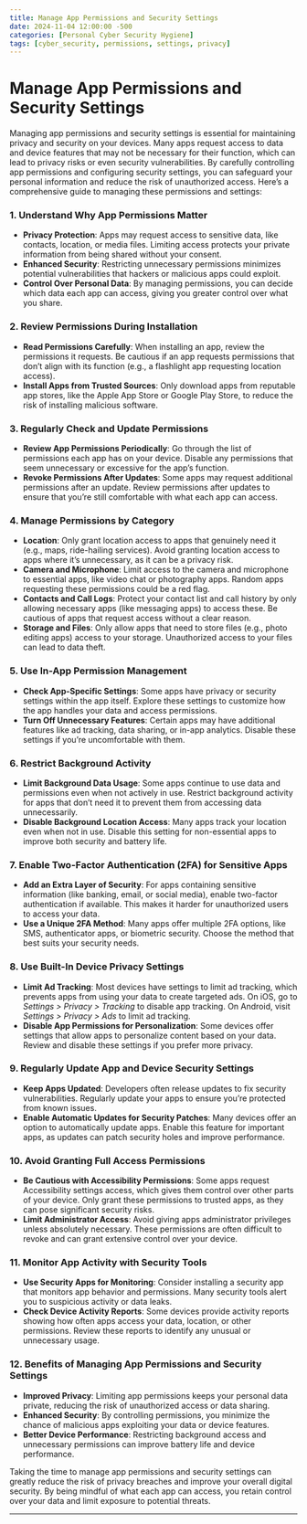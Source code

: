 ```yaml
---
title: Manage App Permissions and Security Settings
date: 2024-11-04 12:00:00 -500
categories: [Personal Cyber Security Hygiene]
tags: [cyber_security, permissions, settings, privacy]
---
```


# Manage App Permissions and Security Settings

Managing app permissions and security settings is essential for maintaining privacy and security on your devices. Many apps request access to data and device features that may not be necessary for their function, which can lead to privacy risks or even security vulnerabilities. By carefully controlling app permissions and configuring security settings, you can safeguard your personal information and reduce the risk of unauthorized access. Here’s a comprehensive guide to managing these permissions and settings:

### 1. Understand Why App Permissions Matter
   - **Privacy Protection**: Apps may request access to sensitive data, like contacts, location, or media files. Limiting access protects your private information from being shared without your consent.
   - **Enhanced Security**: Restricting unnecessary permissions minimizes potential vulnerabilities that hackers or malicious apps could exploit.
   - **Control Over Personal Data**: By managing permissions, you can decide which data each app can access, giving you greater control over what you share.

### 2. Review Permissions During Installation
   - **Read Permissions Carefully**: When installing an app, review the permissions it requests. Be cautious if an app requests permissions that don’t align with its function (e.g., a flashlight app requesting location access).
   - **Install Apps from Trusted Sources**: Only download apps from reputable app stores, like the Apple App Store or Google Play Store, to reduce the risk of installing malicious software.

### 3. Regularly Check and Update Permissions
   - **Review App Permissions Periodically**: Go through the list of permissions each app has on your device. Disable any permissions that seem unnecessary or excessive for the app’s function.
   - **Revoke Permissions After Updates**: Some apps may request additional permissions after an update. Review permissions after updates to ensure that you’re still comfortable with what each app can access.

### 4. Manage Permissions by Category
   - **Location**: Only grant location access to apps that genuinely need it (e.g., maps, ride-hailing services). Avoid granting location access to apps where it’s unnecessary, as it can be a privacy risk.
   - **Camera and Microphone**: Limit access to the camera and microphone to essential apps, like video chat or photography apps. Random apps requesting these permissions could be a red flag.
   - **Contacts and Call Logs**: Protect your contact list and call history by only allowing necessary apps (like messaging apps) to access these. Be cautious of apps that request access without a clear reason.
   - **Storage and Files**: Only allow apps that need to store files (e.g., photo editing apps) access to your storage. Unauthorized access to your files can lead to data theft.

### 5. Use In-App Permission Management
   - **Check App-Specific Settings**: Some apps have privacy or security settings within the app itself. Explore these settings to customize how the app handles your data and access permissions.
   - **Turn Off Unnecessary Features**: Certain apps may have additional features like ad tracking, data sharing, or in-app analytics. Disable these settings if you’re uncomfortable with them.

### 6. Restrict Background Activity
   - **Limit Background Data Usage**: Some apps continue to use data and permissions even when not actively in use. Restrict background activity for apps that don’t need it to prevent them from accessing data unnecessarily.
   - **Disable Background Location Access**: Many apps track your location even when not in use. Disable this setting for non-essential apps to improve both security and battery life.

### 7. Enable Two-Factor Authentication (2FA) for Sensitive Apps
   - **Add an Extra Layer of Security**: For apps containing sensitive information (like banking, email, or social media), enable two-factor authentication if available. This makes it harder for unauthorized users to access your data.
   - **Use a Unique 2FA Method**: Many apps offer multiple 2FA options, like SMS, authenticator apps, or biometric security. Choose the method that best suits your security needs.

### 8. Use Built-In Device Privacy Settings
   - **Limit Ad Tracking**: Most devices have settings to limit ad tracking, which prevents apps from using your data to create targeted ads. On iOS, go to *Settings > Privacy > Tracking* to disable app tracking. On Android, visit *Settings > Privacy > Ads* to limit ad tracking.
   - **Disable App Permissions for Personalization**: Some devices offer settings that allow apps to personalize content based on your data. Review and disable these settings if you prefer more privacy.

### 9. Regularly Update App and Device Security Settings
   - **Keep Apps Updated**: Developers often release updates to fix security vulnerabilities. Regularly update your apps to ensure you’re protected from known issues.
   - **Enable Automatic Updates for Security Patches**: Many devices offer an option to automatically update apps. Enable this feature for important apps, as updates can patch security holes and improve performance.

### 10. Avoid Granting Full Access Permissions
   - **Be Cautious with Accessibility Permissions**: Some apps request Accessibility settings access, which gives them control over other parts of your device. Only grant these permissions to trusted apps, as they can pose significant security risks.
   - **Limit Administrator Access**: Avoid giving apps administrator privileges unless absolutely necessary. These permissions are often difficult to revoke and can grant extensive control over your device.

### 11. Monitor App Activity with Security Tools
   - **Use Security Apps for Monitoring**: Consider installing a security app that monitors app behavior and permissions. Many security tools alert you to suspicious activity or data leaks.
   - **Check Device Activity Reports**: Some devices provide activity reports showing how often apps access your data, location, or other permissions. Review these reports to identify any unusual or unnecessary usage.

### 12. Benefits of Managing App Permissions and Security Settings
   - **Improved Privacy**: Limiting app permissions keeps your personal data private, reducing the risk of unauthorized access or data sharing.
   - **Enhanced Security**: By controlling permissions, you minimize the chance of malicious apps exploiting your data or device features.
   - **Better Device Performance**: Restricting background access and unnecessary permissions can improve battery life and device performance.

Taking the time to manage app permissions and security settings can greatly reduce the risk of privacy breaches and improve your overall digital security. By being mindful of what each app can access, you retain control over your data and limit exposure to potential threats.

---